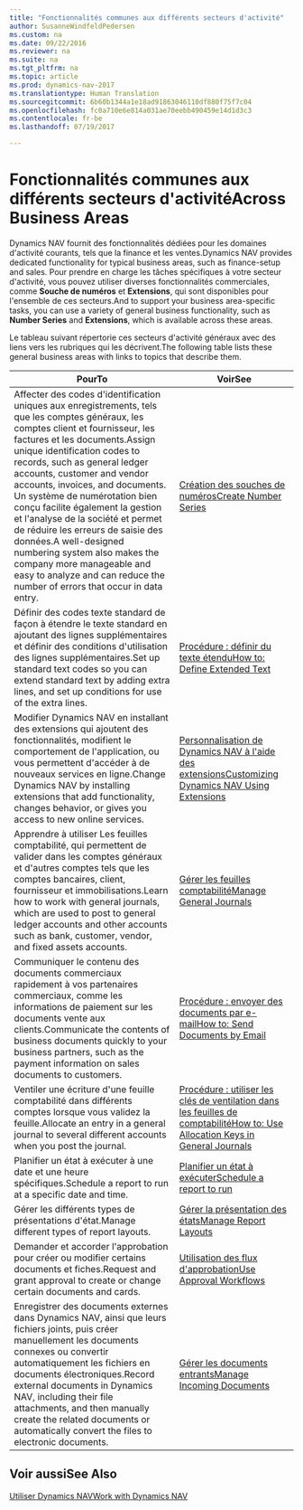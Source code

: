 ```yaml
---
title: "Fonctionnalités communes aux différents secteurs d'activité"
author: SusanneWindfeldPedersen
ms.custom: na
ms.date: 09/22/2016
ms.reviewer: na
ms.suite: na
ms.tgt_pltfrm: na
ms.topic: article
ms.prod: dynamics-nav-2017
ms.translationtype: Human Translation
ms.sourcegitcommit: 6b60b1344a1e18ad91863046110df880f75f7c04
ms.openlocfilehash: fc0a710e6e814a031ae70eebb490459e14d1d3c3
ms.contentlocale: fr-be
ms.lasthandoff: 07/19/2017

---
```


# <a name="across-business-areas"></a><span data-ttu-id="a614c-102">Fonctionnalités communes aux différents secteurs d'activité</span><span class="sxs-lookup"><span data-stu-id="a614c-102">Across Business Areas</span></span>

<span data-ttu-id="a614c-103">Dynamics NAV fournit des fonctionnalités dédiées pour les domaines d'activité courants, tels que la finance et les ventes.</span><span class="sxs-lookup"><span data-stu-id="a614c-103">Dynamics NAV provides dedicated functionality for typical business areas, such as finance-setup and sales.</span></span> <span data-ttu-id="a614c-104">Pour prendre en charge les tâches spécifiques à votre secteur d'activité, vous pouvez utiliser diverses fonctionnalités commerciales, comme **Souche de numéros** et **Extensions**, qui sont disponibles pour l'ensemble de ces secteurs.</span><span class="sxs-lookup"><span data-stu-id="a614c-104">And to support your business area-specific tasks, you can use a variety of general business functionality, such as **Number Series** and **Extensions**, which is available across these areas.</span></span>

<span data-ttu-id="a614c-105">Le tableau suivant répertorie ces secteurs d'activité généraux avec des liens vers les rubriques qui les décrivent.</span><span class="sxs-lookup"><span data-stu-id="a614c-105">The following table lists these general business areas with links to topics that describe them.</span></span>

|<span data-ttu-id="a614c-106">Pour</span><span class="sxs-lookup"><span data-stu-id="a614c-106">To</span></span>   |<span data-ttu-id="a614c-107">Voir</span><span class="sxs-lookup"><span data-stu-id="a614c-107">See</span></span>   |
|-----|------|
|<span data-ttu-id="a614c-108">Affecter des codes d'identification uniques aux enregistrements, tels que les comptes généraux, les comptes client et fournisseur, les factures et les documents.</span><span class="sxs-lookup"><span data-stu-id="a614c-108">Assign unique identification codes to records, such as general ledger accounts, customer and vendor accounts, invoices, and documents.</span></span> <span data-ttu-id="a614c-109">Un système de numérotation bien conçu facilite également la gestion et l'analyse de la société et permet de réduire les erreurs de saisie des données.</span><span class="sxs-lookup"><span data-stu-id="a614c-109">A well-designed numbering system also makes the company more manageable and easy to analyze and can reduce the number of errors that occur in data entry.</span></span>|[<span data-ttu-id="a614c-110">Création des souches de numéros</span><span class="sxs-lookup"><span data-stu-id="a614c-110">Create Number Series</span></span>](ui-create-number-series.md)|
|<span data-ttu-id="a614c-111">Définir des codes texte standard de façon à étendre le texte standard en ajoutant des lignes supplémentaires et définir des conditions d'utilisation des lignes supplémentaires.</span><span class="sxs-lookup"><span data-stu-id="a614c-111">Set up standard text codes so you can extend standard text by adding extra lines, and set up conditions for use of the extra lines.</span></span>|[<span data-ttu-id="a614c-112">Procédure : définir du texte étendu</span><span class="sxs-lookup"><span data-stu-id="a614c-112">How to: Define Extended Text</span></span>](ui-how-define-ext-text.md)|
|<span data-ttu-id="a614c-113">Modifier Dynamics NAV en installant des extensions qui ajoutent des fonctionnalités, modifient le comportement de l'application, ou vous permettent d'accéder à de nouveaux services en ligne.</span><span class="sxs-lookup"><span data-stu-id="a614c-113">Change Dynamics NAV by installing extensions that add functionality, changes behavior, or gives you access to new online services.</span></span>|[<span data-ttu-id="a614c-114">Personnalisation de Dynamics NAV à l'aide des extensions</span><span class="sxs-lookup"><span data-stu-id="a614c-114">Customizing Dynamics NAV Using Extensions</span></span>](ui-extensions.md)|
|<span data-ttu-id="a614c-115">Apprendre à utiliser Les feuilles comptabilité, qui permettent de valider dans les comptes généraux et d'autres comptes tels que les comptes bancaires, client, fournisseur et immobilisations.</span><span class="sxs-lookup"><span data-stu-id="a614c-115">Learn how to work with general journals, which are used to post to general ledger accounts and other accounts such as bank, customer, vendor, and fixed assets accounts.</span></span>|[<span data-ttu-id="a614c-116">Gérer les feuilles comptabilité</span><span class="sxs-lookup"><span data-stu-id="a614c-116">Manage General Journals</span></span>](ui-work-general-journals.md)|
|<span data-ttu-id="a614c-117">Communiquer le contenu des documents commerciaux rapidement à vos partenaires commerciaux, comme les informations de paiement sur les documents vente aux clients.</span><span class="sxs-lookup"><span data-stu-id="a614c-117">Communicate the contents of business documents quickly to your business partners, such as the payment information on sales documents to customers.</span></span>|[<span data-ttu-id="a614c-118">Procédure : envoyer des documents par e-mail</span><span class="sxs-lookup"><span data-stu-id="a614c-118">How to: Send Documents by Email</span></span>](ui-how-send-documents-email.md)|
|<span data-ttu-id="a614c-119">Ventiler une écriture d'une feuille comptabilité dans différents comptes lorsque vous validez la feuille.</span><span class="sxs-lookup"><span data-stu-id="a614c-119">Allocate an entry in a general journal to several different accounts when you post the journal.</span></span>|[<span data-ttu-id="a614c-120">Procédure : utiliser les clés de ventilation dans les feuilles de comptabilité</span><span class="sxs-lookup"><span data-stu-id="a614c-120">How to: Use Allocation Keys in General Journals</span></span>](ui-how-use-allocation-keys-general-journals.md)|
|<span data-ttu-id="a614c-121">Planifier un état à exécuter à une date et une heure spécifiques.</span><span class="sxs-lookup"><span data-stu-id="a614c-121">Schedule a report to run at a specific date and time.</span></span>|[<span data-ttu-id="a614c-122">Planifier un état à exécuter</span><span class="sxs-lookup"><span data-stu-id="a614c-122">Schedule a report to run</span></span>](ui-schedule-report.md)|
|<span data-ttu-id="a614c-123">Gérer les différents types de présentations d'état.</span><span class="sxs-lookup"><span data-stu-id="a614c-123">Manage different types of report layouts.</span></span>|[<span data-ttu-id="a614c-124">Gérer la présentation des états</span><span class="sxs-lookup"><span data-stu-id="a614c-124">Manage Report Layouts</span></span>](ui-manage-report-layouts.md)|
|<span data-ttu-id="a614c-125">Demander et accorder l'approbation pour créer ou modifier certains documents et fiches.</span><span class="sxs-lookup"><span data-stu-id="a614c-125">Request and grant approval to create or change certain documents and cards.</span></span>|[<span data-ttu-id="a614c-126">Utilisation des flux d'approbation</span><span class="sxs-lookup"><span data-stu-id="a614c-126">Use Approval Workflows</span></span>](across-how-use-approval-workflows.md)|
|<span data-ttu-id="a614c-127">Enregistrer des documents externes dans Dynamics NAV, ainsi que leurs fichiers joints, puis créer manuellement les documents connexes ou convertir automatiquement les fichiers en documents électroniques.</span><span class="sxs-lookup"><span data-stu-id="a614c-127">Record external documents in Dynamics NAV, including their file attachments, and then manually create the related documents or automatically convert the files to electronic documents.</span></span>|[<span data-ttu-id="a614c-128">Gérer les documents entrants</span><span class="sxs-lookup"><span data-stu-id="a614c-128">Manage Incoming Documents</span></span>](across-income-documents.md)|

## <a name="see-also"></a><span data-ttu-id="a614c-129">Voir aussi</span><span class="sxs-lookup"><span data-stu-id="a614c-129">See Also</span></span>
[<span data-ttu-id="a614c-130">Utiliser Dynamics NAV</span><span class="sxs-lookup"><span data-stu-id="a614c-130">Work with Dynamics NAV</span></span>](ui-work-product.md)


